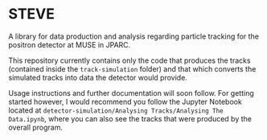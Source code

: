 # STEVE

A library for data production and analysis regarding particle tracking for the positron detector at MUSE in JPARC.

This repository currently contains only the code that produces the tracks (contained inside the `track-simulation` folder) and that which converts the simulated tracks into data the detector would provide.

Usage instructions and further documentation will soon follow. For getting started however, I would recommend you follow the Jupyter Notebook located at `detector-simulation/Analysing Tracks/Analysing The Data.ipynb`, where you can also see the tracks that were produced by the overall program.



